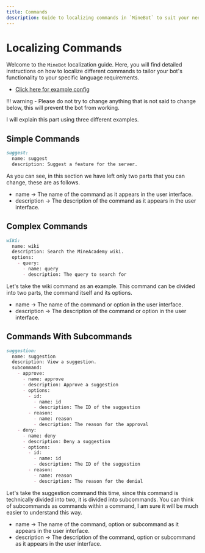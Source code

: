 ```yaml
---
title: Commands
description: Guide to localizing commands in `MineBot` to suit your needs.
---
```


# Localizing Commands

Welcome to the `MineBot` localization guide. Here, you will find detailed instructions on how to localize different commands to tailor your bot's functionality to your specific language requirements.

- [Click here for example config](../../examples/localization/commands.md)

!!! warning
    - Please do not try to change anything that is not said to change below, this will prevent the bot from working.

I will explain this part using three different examples.

## Simple Commands
```markdown
suggest:
  name: suggest
  description: Suggest a feature for the server.
```

As you can see, in this section we have left only two parts that you can change, these are as follows.

- name -> The name of the command as it appears in the user interface.
- description -> The description of the command as it appears in the user interface.

## Complex Commands
```markdown
wiki:
  name: wiki
  description: Search the MineAcademy wiki.
  options:
    - query:
      - name: query
      - description: The query to search for
```

Let's take the wiki command as an example. This command can be divided into two parts, the command itself and its options.

- name -> The name of the command or option in the user interface.
- description -> The description of the command or option in the user interface.

## Commands With Subcommands
```markdown
suggestion:
  name: suggestion
  description: View a suggestion.
  subcommand:
    - approve:
      - name: approve
      - description: Approve a suggestion
      - options:
        - id:
          - name: id
          - description: The ID of the suggestion
        - reason:
          - name: reason
          - description: The reason for the approval
    - deny:
      - name: deny
      - description: Deny a suggestion
      - options:
        - id:
          - name: id
          - description: The ID of the suggestion
        - reason:
          - name: reason
          - description: The reason for the denial
```

Let's take the suggestion command this time, since this command is technically divided into two, it is divided into subcommands.
You can think of subcommands as commands within a command, I am sure it will be much easier to understand this way.

- name -> The name of the command, option or subcommand as it appears in the user interface.
- description -> The description of the command, option or subcommand as it appears in the user interface.
